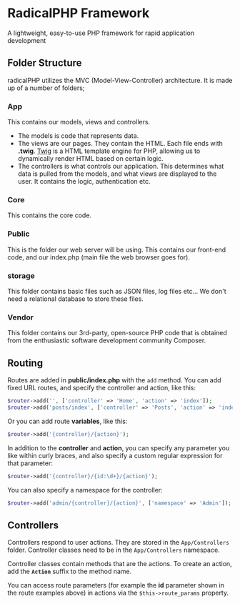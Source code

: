 # RadicalPHP Framework
A lightweight, easy-to-use PHP framework for rapid application development

## Folder Structure

radicalPHP utilizes the MVC (Model-View-Controller) architecture. It is made up of a number of folders;

### App
This contains our models, views and controllers.
- The models is code that represents data.
- The views are our pages. They contain the HTML. Each file ends with **.twig**. [Twig](https://twig.symfony.com/ "Twig") is a HTML template engine for PHP, allowing us to dynamically render HTML based on certain logic.
- The controllers is what controls our application. This determines what data is pulled from the models, and what views are displayed to the user. It contains the logic, authentication etc.
### Core
This contains the core code.
### Public
This is the folder our web server will be using. This contains our front-end code, and our index.php (main file the web browser goes for).
### storage
This folder contains basic files such as JSON files, log files etc... We don't need a relational database to store these files.
### Vendor
This folder contains our 3rd-party, open-source PHP code that is obtained from the enthusiastic software development community Composer.

## Routing

Routes are added in **public/index.php** with the `add` method. You can add fixed URL routes, and specify the controller and action, like this:

```php
$router->add('', ['controller' => 'Home', 'action' => 'index']);
$router->add('posts/index', ['controller' => 'Posts', 'action' => 'index']);
```

Or you can add route **variables**, like this:

```php
$router->add('{controller}/{action}');
```

In addition to the **controller** and **action**, you can specify any parameter you like within curly braces, and also specify a custom regular expression for that parameter:

```php
$router->add('{controller}/{id:\d+}/{action}');
```

You can also specify a namespace for the controller:

```php
$router->add('admin/{controller}/{action}', ['namespace' => 'Admin']);
```

## Controllers

Controllers respond to user actions. They are stored in the `App/Controllers` folder. Controller classes need to be in the `App/Controllers` namespace.

Controller classes contain methods that are the actions. To create an action, add the **`Action`** suffix to the method name.

You can access route parameters (for example the **id** parameter shown in the route examples above) in actions via the `$this->route_params` property.
